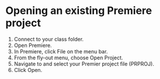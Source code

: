 # Opening an existing Premiere project

1. Connect to your class folder.
2. Open Premiere.
3. In Premiere, click File on the menu bar. 
4. From the fly-out menu, choose Open Project. 
5. Navigate to and select your Premier project file \(PRPROJ\). 
6. Click Open.

